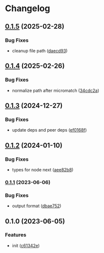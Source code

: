 # Changelog

## [0.1.5](https://github.com/CyanSalt/vite-plugin-unused-code/compare/v0.1.4...v0.1.5) (2025-02-28)

### Bug Fixes

* cleanup file path ([daecd93](https://github.com/CyanSalt/vite-plugin-unused-code/commit/daecd93b8ef46e668152f2bc9ffa8f4632867f34))

## [0.1.4](https://github.com/CyanSalt/vite-plugin-unused-code/compare/v0.1.3...v0.1.4) (2025-02-26)

### Bug Fixes

* normalize path after micromatch ([34cdc2a](https://github.com/CyanSalt/vite-plugin-unused-code/commit/34cdc2a417dc4607188593cda3e104f3455c0ccd))

## [0.1.3](https://github.com/CyanSalt/vite-plugin-unused-code/compare/v0.1.2...v0.1.3) (2024-12-27)

### Bug Fixes

* update deps and peer deps ([ef0168f](https://github.com/CyanSalt/vite-plugin-unused-code/commit/ef0168f64d9106377eb1c2d49fae36cbdb9d9b8f))

## [0.1.2](https://github.com/CyanSalt/vite-plugin-unused-code/compare/v0.1.1...v0.1.2) (2024-01-10)


### Bug Fixes

* types for node next ([aee82b8](https://github.com/CyanSalt/vite-plugin-unused-code/commit/aee82b8217d6360517c4b5e28724fa89d6ff9db5))

### [0.1.1](https://github.com/CyanSalt/vite-plugin-unused-code/compare/v0.1.0...v0.1.1) (2023-06-06)


### Bug Fixes

* output format ([dbae752](https://github.com/CyanSalt/vite-plugin-unused-code/commit/dbae752a15e72a171a8f402bfa013acf55b9f8b8))

## 0.1.0 (2023-06-05)


### Features

* init ([c61342e](https://github.com/CyanSalt/vite-plugin-unused-code/commit/c61342e99956b32b71672dcbe9b1aa657145abda))

